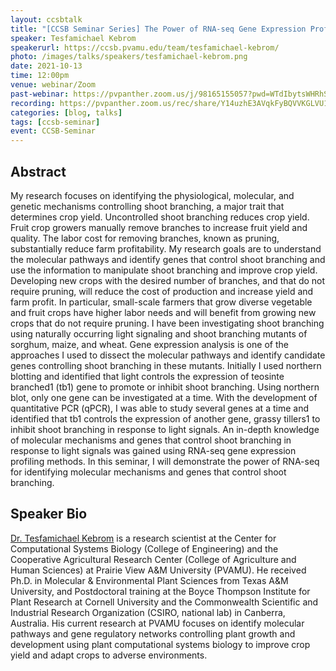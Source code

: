 ```yaml
---
layout: ccsbtalk
title: "[CCSB Seminar Series] The Power of RNA-seq Gene Expression Profiling Illustrated by Shoot Branching Research in Plants"
speaker: Tesfamichael Kebrom
speakerurl: https://ccsb.pvamu.edu/team/tesfamichael-kebrom/
photo: /images/talks/speakers/tesfamichael-kebrom.png
date: 2021-10-13
time: 12:00pm
venue: webinar/Zoom
past-webinar: https://pvpanther.zoom.us/j/98165155057?pwd=WTdIbytsWHRhSFpXVXM1T1R1YkpPUT09
recording: https://pvpanther.zoom.us/rec/share/Y14uzhE3AVqkFyBQVVKGLVU1V_KxKISTCmuMAA9DFVUCD52_V4iJ2IJA4nI_kNG_.4pswZjnDcwe6BWTn
categories: [blog, talks]
tags: [ccsb-seminar]
event: CCSB-Seminar
---
```



## Abstract

My research focuses on identifying the physiological, molecular, and genetic mechanisms controlling shoot branching, a major trait that determines crop yield. Uncontrolled shoot branching reduces crop yield. Fruit crop growers manually remove branches to increase fruit yield and quality. The labor cost for removing branches, known as pruning, substantially reduce farm profitability. My research goals are to understand the molecular pathways and identify genes that control shoot branching and use the information to manipulate shoot branching and improve crop yield. Developing new crops with the desired number of branches, and that do not require pruning, will reduce the cost of production and increase yield and farm profit. In particular, small-scale farmers that grow diverse vegetable and fruit crops have higher labor needs and will benefit from growing new crops that do not require pruning. I have been investigating shoot branching using naturally occurring light signaling and shoot branching mutants of sorghum, maize, and wheat. Gene expression analysis is one of the approaches I used to dissect the molecular pathways and identify candidate genes controlling shoot branching in these mutants. Initially I used northern blotting and identified that light controls the expression of teosinte branched1 (tb1) gene to promote or inhibit shoot branching. Using northern blot, only one gene can be investigated at a time. With the development of quantitative PCR (qPCR), I was able to study several genes at a time and identified that tb1 controls the expression of another gene, grassy tillers1 to inhibit shoot branching in response to light signals. An in-depth knowledge of molecular mechanisms and genes that control shoot branching in response to light signals was gained using RNA-seq gene expression profiling methods. In this seminar, I will demonstrate the power of RNA-seq for identifying molecular mechanisms and genes that control shoot branching. 


## Speaker Bio

[Dr. Tesfamichael Kebrom](https://ccsb.pvamu.edu/team/tesfamichael-kebrom/) is a research scientist at the Center for Computational Systems Biology (College of Engineering) and the Cooperative Agricultural Research Center (College of Agriculture and Human Sciences) at Prairie View A&M University (PVAMU). He received Ph.D. in Molecular & Environmental Plant Sciences from Texas A&M University, and Postdoctoral training at the Boyce Thompson Institute for Plant Research at Cornell University and the Commonwealth Scientific and Industrial Research Organization (CSIRO, national lab) in Canberra, Australia. His current research at PVAMU focuses on identify molecular pathways and gene regulatory networks controlling plant growth and development using plant computational systems biology to improve crop yield and adapt crops to adverse environments.



